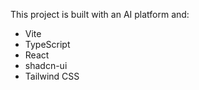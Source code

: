 This project is built with an AI platform and:

- Vite
- TypeScript
- React
- shadcn-ui
- Tailwind CSS
